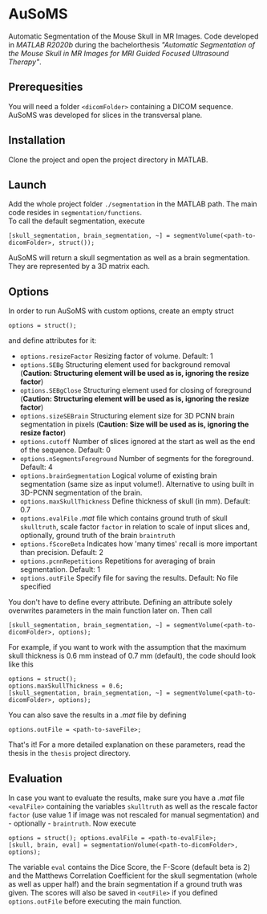 # AuSoMS
Automatic Segmentation of the Mouse Skull in MR Images. Code developed in _MATLAB R2020b_ during the bachelorthesis _"Automatic Segmentation of the Mouse Skull in MR Images for MRI Guided Focused Ultrasound Therapy"_.
## Prerequesities
You will need a folder `<dicomFolder>` containing a DICOM sequence. AuSoMS was developed for slices in the transversal plane.
## Installation
Clone the project and open the project directory in MATLAB.
## Launch
Add the whole project folder `./segmentation` in the MATLAB path. The main code resides in `segmentation/functions`. \
To call the default segmentation, execute
```
[skull_segmentation, brain_segmentation, ~] = segmentVolume(<path-to-dicomFolder>, struct());
```
AuSoMS will return a skull segmentation as well as a brain segmentation. They are represented by a 3D matrix each. 

## Options
In order to run AuSoMS with custom options, create an empty struct 
```
options = struct();
```
and define attributes for it:
- `options.resizeFactor` Resizing factor of volume. Default: 1
- `options.SEBg` Structuring element used for background removal (**Caution: Structuring element will be used as is, ignoring the resize factor**)
- `options.SEBgClose` Structuring element used for closing of foreground (**Caution: Structuring element will be used as is, ignoring the resize factor**)
- `options.sizeSEBrain` Structuring element size for 3D PCNN brain segmentation in pixels (**Caution: Size will be used as is, ignoring the resize factor**)
- `options.cutoff` Number of slices ignored at the start as well as the end of the sequence. Default: 0
- `options.nSegmentsForeground` Number of segments for the foreground. Default: 4
- `options.brainSegmentation` Logical volume of existing brain segmentation (same size as input volume!). Alternative to using built in 3D-PCNN segmentation of the brain.
- `options.maxSkullThickness` Define thickness of skull (in mm). Default: 0.7
- `options.evalFile` _.mat_ file which contains ground truth of skull `skulltruth`, scale factor `factor` in relation to scale of input slices and, optionally, ground truth of the brain `braintruth`
- `options.fScoreBeta` Indicates how 'many times' recall is more important than precision. Default: 2
- `options.pcnnRepetitions` Repetitions for averaging of brain segmentation. Default: 1
- `options.outFile` Specify file for saving the results. Default: No file specified

You don't have to define every attribute. Defining an attribute solely overwrites parameters in the main function later on.
Then call
```
[skull_segmentation, brain_segmentation, ~] = segmentVolume(<path-to-dicomFolder>, options);
```
For example, if you want to work with the assumption that the maximum skull thickness is 0.6 mm instead of 0.7 mm (default), the code should look like this
```
options = struct();
options.maxSkullThickness = 0.6;
[skull_segmentation, brain_segmentation, ~] = segmentVolume(<path-to-dicomFolder>, options);
```
You can also save the results in a _.mat_ file by defining
```
options.outFile = <path-to-saveFile>;
```
That's it! For a more detailed explanation on these parameters, read the thesis in the `thesis` project directory.

## Evaluation
In case you want to evaluate the results, make sure you have a _.mat_ file `<evalFile>` containing the variables `skulltruth` as well as the rescale factor `factor` (use value 1 if image was not rescaled for manual segmentation) and - optionally - `braintruth`. Now execute
```
options = struct(); options.evalFile = <path-to-evalFile>;
[skull, brain, eval] = segmentationVolume(<path-to-dicomFolder>, options);
```
The variable `eval` contains the Dice Score, the F-Score (default beta is 2) and the Matthews Correlation Coefficient for the skull segmentation (whole as well as upper half) and the brain segmentation if a ground truth was given. The scores will also be saved in `<outFile>` if you defined `options.outFile` before executing the main function.
